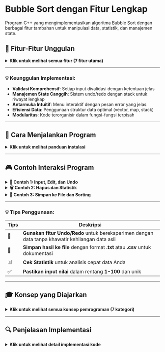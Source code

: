 # Bubble Sort dengan Fitur Lengkap

Program C++ yang mengimplementasikan algoritma Bubble Sort dengan berbagai fitur tambahan untuk manipulasi data, statistik, dan manajemen state.

## 🌟 Fitur-Fitur Unggulan

<details>
  <summary><strong>Klik untuk melihat semua fitur (7 fitur utama)</strong></summary>
  
### 1. 📝 **Input Data**
- ✅ Menentukan jumlah nilai yang akan diinput
- ✅ Validasi range nilai (1-100)
- ✅ Deteksi dan penolakan duplikat
- 📌 *Memastikan data input valid dan unik sejak awal*

### 2. ✏️ **Edit Nilai**

- ✅ Memilih nilai berdasarkan indeks
- ✅ Validasi range nilai baru
- ✅ Pencegahan duplikat
- ✅ Update frekuensi otomatis
- 📌 _Modifikasi data yang aman dengan validasi lengkap_

### 3. 🗑️ **Hapus Nilai**

- ✅ Memilih nilai berdasarkan indeks
- ✅ Validasi indeks
- ✅ Update frekuensi otomatis
- ✅ Penanganan array kosong
- 📌 _Penghapusan data yang aman dengan notifikasi jelas_

### 4. 📊 **Statistik Lengkap**

- ✅ Jumlah nilai
- ✅ Nilai minimum
- ✅ Nilai maksimum
- ✅ Rata-rata
- ✅ Total nilai
- 📌 _Analisis data komprehensif dengan perhitungan otomatis_

### 5. 💾 **Simpan ke File**

- ✅ Memilih nama file
- ✅ Menyimpan jumlah nilai dan data nilai
- ✅ Validasi pembukaan file
- 📌 _Ekspor data yang mudah dengan format yang jelas_

### 6. ↩️ **Undo/Redo System**

- ✅ Undo untuk membatalkan operasi terakhir
- ✅ Redo untuk mengembalikan operasi yang di-undo
- ✅ Manajemen state dengan stack
- 📌 _Kontrol perubahan data dengan riwayat lengkap_

### 7. 🔄 **Sorting**

- ✅ Bubble Sort untuk mengurutkan nilai
- ✅ Menampilkan hasil sorting
- 📌 _Pengurutan data yang efisien dengan algoritma klasik_

</details>

---

### 💡 Keunggulan Implementasi:

- **Validasi Komprehensif**: Setiap input divalidasi dengan ketentuan jelas
- **Manajemen State Canggih**: Sistem undo/redo dengan stack untuk riwayat lengkap
- **Antarmuka Intuitif**: Menu interaktif dengan pesan error yang jelas
- **Efisiensi Data**: Penggunaan struktur data optimal (vector, map, stack)
- **Modularitas**: Kode terorganisir dalam fungsi-fungsi terpisah

---

## 🚀 Cara Menjalankan Program

<details>
  <summary><strong>Klik untuk melihat panduan instalasi</strong></summary>

### Prasyarat

- 💻 **Compiler C++** (salah satu):
  - `g++` (GCC)
  - `clang` (LLVM)
  - MSVC (Visual Studio)

### Langkah-langkah

1. 📁 **Simpan kode** ke file `bubble_sort.cpp`
2. ⚙️ **Compile program**:
   ```bash
   g++ -o bubble_sort bubble_sort.cpp -std=c++11
   ```
3. ▶️ Jalankan program
   ```bash
   ./bubble_sort
   ```
   atau di windows
   ```bash
   bubble_sort.exe
   ```

💡 Catatan: Pastikan compiler Anda mendukung C++11 atau lebih baru

</details>

---

## 🎮 Contoh Interaksi Program

<details>
  <summary><strong><strong>📝 Contoh 1: Input, Edit, dan Undo</strong></summary>
    
        Masukkan jumlah nilai yang akan diinput: 3
        Masukkan 3 nilai (1-100, tanpa duplikat):
        Nilai ke-1: 50
        Nilai ke-2: 30
        Nilai ke-3: 80

        Nilai yang sudah diinput:
        1: 50
        2: 30
        3: 80

        === MENU UTAMA ===
        1. Edit nilai
        2. Hapus nilai
        3. Tampilkan statistik
        4. Simpan data ke file
        5. Undo
        6. Redo
        7. Selesai dan sortir
        Pilihan Anda: 1

        Nilai yang sudah diinput:
        1: 50
        2: 30
        3: 80

        Masukkan indeks nilai yang ingin diedit (1-3): 2
        Masukkan nilai baru (1-100): 45
        ✅ Nilai berhasil diubah!

        Nilai yang sudah diinput:
        1: 50
        2: 45
        3: 80

        === MENU UTAMA ===
        1. Edit nilai
        2. Hapus nilai
        3. Tampilkan statistik
        4. Simpan data ke file
        5. Undo
        6. Redo
        7. Selesai dan sortir
        Pilihan Anda: 5
        ↩️ Undo berhasil!

        Nilai yang sudah diinput:
        1: 50
        2: 30
        3: 80

</details>

<details>
  <summary><strong>🗑️ Contoh 2: Hapus dan Statistik</strong></summary>

    Masukkan jumlah nilai yang akan diinput: 4
    Masukkan 4 nilai (1-100, tanpa duplikat):
    Nilai ke-1: 25
    Nilai ke-2: 60
    Nilai ke-3: 35
    Nilai ke-4: 80

    Nilai yang sudah diinput:
    1: 25
    2: 60
    3: 35
    4: 80

    === MENU UTAMA ===
    1. Edit nilai
    2. Hapus nilai
    3. Tampilkan statistik
    4. Simpan data ke file
    5. Undo
    6. Redo
    7. Selesai dan sortir
    Pilihan Anda: 2

    Nilai yang sudah diinput:
    1: 25
    2: 60
    3: 35
    4: 80

    Masukkan indeks nilai yang ingin dihapus (1-4): 2
    🗑️ Nilai 60 berhasil dihapus!

    Nilai yang sudah diinput:
    1: 25
    2: 35
    3: 80

    === MENU UTAMA ===
    1. Edit nilai
    2. Hapus nilai
    3. Tampilkan statistik
    4. Simpan data ke file
    5. Undo
    6. Redo
    7. Selesai dan sortir
    Pilihan Anda: 3

    === STATISTIK DATA ===
    📊 Jumlah nilai: 3
    ⬇️ Nilai minimum: 25
    ⬆️ Nilai maksimum: 80
    📈 Rata-rata: 46.6667
    🔢 Total nilai: 140

</details>

<details>
  <summary><strong>💾 Contoh 3: Simpan ke File dan Sorting</strong></summary>

    Masukkan jumlah nilai yang akan diinput: 3
    Masukkan 3 nilai (1-100, tanpa duplikat):
    Nilai ke-1: 40
    Nilai ke-2: 70
    Nilai ke-3: 55

    Nilai yang sudah diinput:
    1: 40
    2: 70
    3: 55

    === MENU UTAMA ===
    1. Edit nilai
    2. Hapus nilai
    3. Tampilkan statistik
    4. Simpan data ke file
    5. Undo
    6. Redo
    7. Selesai dan sortir
    Pilihan Anda: 4
    Masukkan nama file (contoh: data.txt): nilai.txt
    💾 Data berhasil disimpan ke nilai.txt

    === MENU UTAMA ===
    1. Edit nilai
    2. Hapus nilai
    3. Tampilkan statistik
    4. Simpan data ke file
    5. Undo
    6. Redo
    7. Selesai dan sortir
    Pilihan Anda: 7
    🔄 Mengurutkan data...

    Hasil setelah diurutkan:
    40 55 70

</details>

---

### 💡 Tips Penggunaan:

| Tips | Deskripsi                                                                                       |
| ---- | ----------------------------------------------------------------------------------------------- |
| 🔄   | **Gunakan fitur Undo/Redo** untuk bereksperimen dengan data tanpa khawatir kehilangan data asli |
| 💾   | **Simpan hasil ke file** dengan format **.txt** atau **.csv** untuk dokumentasi                 |
| 📊   | **Cek Statistik** untuk analisis cepat data Anda                                                |
| ✅   | **Pastikan input nilai** dalam rentang **1-100** dan unik                                       |

---

## 🎓 Konsep yang Diajarkan

<details>
  <summary><strong>Klik untuk melihat semua konsep pemrograman (7 kategori)</strong></summary>

### 1. 📚 Struktur Data

- **Vector** untuk penyimpanan data dinamis
- **Map** untuk tracking frekuensi
- **Stack** untuk manajemen state (undo/redo)

### 2. ⚙️ Algoritma

- **Bubble Sort** untuk pengurutan data
- Algoritma untuk pencarian nilai minimum/maksimum
- Algoritma untuk menghitung statistik

### 3. 🧩 Pemrograman Modular

- Pemecahan kode menjadi fungsi-fungsi kecil
- Enkapsulasi logika dalam fungsi
- Parameter passing dan return value

### 4. 🔍 Validasi Input

- Pemeriksaan range nilai
- Pencegahan duplikat
- Validasi indeks

### 5. 💽 File I/O

- Menulis data ke file
- Penanganan error file

### 6. 🔄 Manajemen State

- Konsep undo/redo
- Penyimpanan dan pemulihan state aplikasi

### 7. ⚠️ Error Handling

- Penanganan input tidak valid
- Pesan error yang informatif

</details>

---

## 🔍 Penjelasan Implementasi

<details>
  <summary><strong>Klik untuk melihat detail implementasi kode</strong></summary>

### 📋 Struktur AppState

```cpp
struct AppState {
    vector<int> arr;
    map<int, int> freq;
};
```

📌 Fungsi: Struktur ini digunakan untuk menyimpan state lengkap aplikasi, yaitu array nilai dan frekuensi kemunculan setiap nilai.
🎯 Tujuan: Memungkinkan penyimpanan dan pemulihan state untuk fungsi undo/redo.

### 🗂️ Stack untuk Undo/Redo

```cpp
    stack<AppState> undoStack;
    stack<AppState> redoStack;

```

📌 Fungsi: Dua stack digunakan untuk mengimplementasikan fitur undo/redo:

<ol>
<li>_undoStack_: Menyimpan state sebelum setiap operasi (edit/hapus)
<li>_redoStack_: Menyimpan state yang telah di-undo untuk memungkinkan redo
</ol>

🎯 Tujuan: Menciptakan riwayat perubahan yang dapat dilanggar dan dikembalikan.

### 💾 Fungsi saveState()

```cpp
void saveState(const vector<int>& arr, const map<int, int>& freq) {
    AppState state;
    state.arr = arr;
    state.freq = freq;
    undoStack.push(state);

    // Clear redo stack saat ada perubahan baru
    while (!redoStack.empty()) {
        redoStack.pop();
    }
}
```

📌 Fungsi: Menyimpan state saat ini ke undo stack dan membersihkan redo stack.
🎯 Tujuan: Dipanggil sebelum setiap operasi yang mengubah data (edit/hapus) untuk memungkinkan undo.
⚠️ Penting: Membersihkan redo stack saat ada perubahan baru untuk menjaga konsistensi riwayat.

### ↩️ Fungsi undo() dan redo()

```cpp
void undo(vector<int>& arr, map<int, int>& freq) {
    if (undoStack.empty()) {
        cout << "Tidak ada operasi yang bisa di-undo!\n";
        return;
    }

    // Simpan state sekarang untuk redo
    AppState currentState;
    currentState.arr = arr;
    currentState.freq = freq;
    redoStack.push(currentState);

    // Kembalikan state sebelumnya
    AppState previousState = undoStack.top();
    arr = previousState.arr;
    freq = previousState.freq;
    undoStack.pop();

    cout << "Undo berhasil!\n";
    tampilkanNilai(arr);
}
```

📌 Fungsi:
Undo: Memindahkan state saat ini ke redo stack dan mengembalikan state sebelumnya dari undo stack
Redo: Melakukan operasi sebaliknya (mengembalikan operasi yang di-undo)
🎯 Tujuan: Memberikan kontrol penuh kepada pengguna untuk membatalkan dan mengulangi operasi.
⚠️ Penting: Selalu memeriksa apakah stack tidak kosong sebelum melakukan operasi.

## ✏️ Fungsi editNilai()

```cpp
void editNilai(vector<int>& arr, map<int, int>& freq) {
    tampilkanNilai(arr);

    int index, newValue;
    cout << "\nMasukkan indeks nilai yang ingin diedit (1-" << arr.size() << "): ";
    cin >> index;

    if (index < 1 || index > arr.size()) {
        cout << "ERROR: Indeks tidak valid!\n";
        return;
    }

    int oldValue = arr[index - 1];
    cout << "Masukkan nilai baru (1-100): ";
    cin >> newValue;

    if (newValue < 1 || newValue > 100) {
        cout << "ERROR: Nilai harus antara 1-100!\n";
        return;
    }

    if (newValue != oldValue && freq[newValue] > 0) {
        cout << "ERROR: Nilai " << newValue << " sudah ada di data!\n";
        return;
    }

    saveState(arr, freq);

    // Update frekuensi
    freq[oldValue]--;
    if (freq[oldValue] == 0) {
        freq.erase(oldValue);
    }

    arr[index - 1] = newValue;
    freq[newValue]++;

    cout << "Nilai berhasil diubah!\n";
    tampilkanNilai(arr);
}
```

📌 Fungsi: Memungkinkan pengguna untuk mengedit nilai berdasarkan indeks.
🎯 Tujuan: Modifikasi data yang aman dengan validasi lengkap.
⚠️ Penting: Melakukan validasi indeks, range nilai baru, dan duplikat sebelum mengubah data.

### 🗑️ Fungsi hapusNilai()

```cpp
void hapusNilai(vector<int>& arr, map<int, int>& freq) {
    if (arr.empty()) {
        cout << "Tidak ada data yang bisa dihapus!\n";
        return;
    }

    tampilkanNilai(arr);

    int index;
    cout << "\nMasukkan indeks nilai yang ingin dihapus (1-" << arr.size() << "): ";
    cin >> index;

    if (index < 1 || index > arr.size()) {
        cout << "ERROR: Indeks tidak valid!\n";
        return;
    }

    saveState(arr, freq);

    int deletedValue = arr[index - 1];
    arr.erase(arr.begin() + index - 1);

    // Update frekuensi
    freq[deletedValue]--;
    if (freq[deletedValue] == 0) {
        freq.erase(deletedValue);
    }

    cout << "Nilai " << deletedValue << " berhasil dihapus!\n";
    tampilkanNilai(arr);
}
```

📌 Fungsi: Memungkinkan pengguna untuk menghapus nilai berdasarkan indeks.
🎯 Tujuan: Penghapusan data yang aman dengan notifikasi jelas.
⚠️ Penting: Memeriksa apakah array kosong dan validasi indeks sebelum penghapusan.

### 📊 Fungsi tampilkanStatistik()

```cpp
void tampilkanStatistik(const vector<int>& arr) {
    if (arr.empty()) {
        cout << "Tidak ada data untuk ditampilkan statistiknya.\n";
        return;
    }

    double sum = accumulate(arr.begin(), arr.end(), 0.0);
    double avg = sum / arr.size();
    int min_val = *min_element(arr.begin(), arr.end());
    int max_val = *max_element(arr.begin(), arr.end());

    cout << "\n=== STATISTIK DATA ===\n";
    cout << "Jumlah nilai: " << arr.size() << endl;
    cout << "Nilai minimum: " << min_val << endl;
    cout << "Nilai maksimum: " << max_val << endl;
    cout << "Rata-rata: " << avg << endl;
    cout << "Total nilai: " << sum << endl;
}
```

📌 Fungsi: Menghitung dan menampilkan statistik data.
🎯 Tujuan: Analisis data komprehensif dengan perhitungan otomatis.
⚠️ Penting: Menggunakan algoritma STL seperti accumulate, min_element, dan max_element.

### 💾 Fungsi simpanKeFile()

```cpp
void simpanKeFile(const vector<int>& arr) {
    string filename;
    cout << "Masukkan nama file (contoh: data.txt): ";
    cin >> filename;

    ofstream file(filename);
    if (!file) {
        cout << "Gagal membuka file!\n";
        return;
    }

    file << "Jumlah nilai: " << arr.size() << endl;
    file << "Data nilai:\n";
    for (int num : arr) {
        file << num << " ";
    }
    file.close();

    cout << "Data berhasil disimpan ke " << filename << endl;
}
```

📌 Fungsi: Memungkinkan pengguna untuk menyimpan data ke file.
🎯 Tujuan: Ekspor data yang mudah dengan format yang jelas.
⚠️ Penting: Validasi pembukaan file sebelum menulis data.

### 🔄 Bubble Sort

```cpp
for (int i = 0; i < arr.size() - 1; i++) {
    for (int j = 0; j < arr.size() - i - 1; j++) {
        if (arr[j] > arr[j + 1]) {
            swap(arr[j], arr[j + 1]);
        }
    }
}
```

📌 Fungsi: Mengurutkan nilai dalam array secara ascending.
🎯 Tujuan: Pengurutan data yang efisien dengan algoritma klasik.
⚠️ Penting: Membandingkan pasangan elemen yang berdekatan dan menukarnya jika mereka dalam urutan yang salah.

</details>
